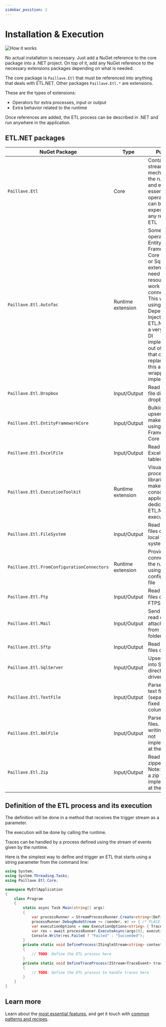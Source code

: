 ```yaml
---
sidebar_position: 2
---
```


# Installation & Execution

![How it works](/img/azure-cloud-apps-scalability-rocket.svg)

No actual installation is necessary. Just add a NuGet reference to the core package into a .NET project. On top of it, add any NuGet reference to the necessary extensions packages depending on what is needed.

The core package is `Paillave.Etl` that must be referenced into anything that deals with ETL.NET. Other packages `Paillave.Etl.*` are extensions.

These are the types of extensions:

- Operators for extra processes, input or output
- Extra behavior related to the runtime

Once references are added, the ETL process can be described in .NET and run anywhere in the application.

## ETL.NET packages

| NuGet Package | Type | Purpose |
| - | - | - |
| `Paillave.Etl` | Core | Contains the streaming mechanism, the runtime, and every essential operator that can be expected in any regular ETL |
| `Paillave.Etl.Autofac` | Runtime extension | Some operators like Entity Framework Core extension or Sql Server extension may need some resources to work like a connection. This works using Dependency Injection. ETL.NET offers a very primitive DI implementation out of the box that can be replaced by this autofac wrapper implementation |
| `Paillave.Etl.Dropbox` | Input/Output | Read or write file directly on dropbox |
| `Paillave.Etl.EntityFrameworkCore` | Input/Output | Bulkload, save, upsert, read, make lookups using Entity Framework Core context |
| `Paillave.Etl.ExcelFile` | Input/Output | Read or write Excel files tables |
| `Paillave.Etl.ExecutionToolkit` | Runtime extension | Visualization of processes and libraries to make a console application dedicated to ETL.NET executions |
| `Paillave.Etl.FileSystem` | Input/Output | Read or write files on the local file system |
| `Paillave.Etl.FromConfigurationConnectors` | Runtime extension | Provides connectors to the runtime using a configuration file |
| `Paillave.Etl.Ftp` | Input/Output | Read or write files on FTP or FTPS |
| `Paillave.Etl.Mail` | Input/Output | Send emails, or read emails attached files from SMTP folders |
| `Paillave.Etl.Sftp` | Input/Output | Read or write files on SFTP |
| `Paillave.Etl.SqlServer` | Input/Output | Upsert, read into Sql Server directly using drivers |
| `Paillave.Etl.TextFile` | Input/Output | Parse or create text files in csv (separated or fixed size columns) |
| `Paillave.Etl.XmlFile` | Input/Output | Parse XML files. Note: writing XML is not implemented at the moment |
| `Paillave.Etl.Zip` | Input/Output | Read files from zipped files. Note: creating a zip file is not implemented at the moment |

## Definition of the ETL process and its execution

The definition will be done in a method that receives the trigger stream as a parameter.

The execution will be done by calling the runtime.

Traces can be handled by a process defined using the stream of events given by the runtime.

Here is the simplest way to define and trigger an ETL that starts using a string parameter from the command line:

```cs title="Program.cs"
using System;
using System.Threading.Tasks;
using Paillave.Etl.Core;

namespace MyEtlApplication
{
    class Program
    {
        static async Task Main(string[] args)
        {
            var processRunner = StreamProcessRunner.Create<string>(DefineProcess);
            processRunner.DebugNodeStream += (sender, e) => { /* PLACE A CONDITIONAL BREAKPOINT HERE FOR DEBUG ex: e.NodeName == "parse file" */ };
            var executionOptions = new ExecutionOptions<string> { TraceProcessDefinition = DefineTraceProcess };
            var res = await processRunner.ExecuteAsync(args[0], executionOptions);
            Console.Write(res.Failed ? "Failed" : "Succeeded");
        }
        private static void DefineProcess(ISingleStream<string> contextStream)
        {
            // TODO: Define the ETL process here
        }
        private static void DefineTraceProcess(IStream<TraceEvent> traceStream, ISingleStream<string> contentStream)
        {
            // TODO: Define the ETL process to handle traces here
        }
    }
}
```

## Learn more

Learn about the [most essential features](/docs/tutorials/backbone), and get it touch with [common patterns and recipes](/docs/recipes/dealWithFiles).
